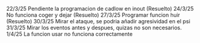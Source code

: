 22/3/25 Pendiente la programacion de cadlow en inout (Resuelto)
24/3/25 No funciona coger y dejar (Resuelto)
27/3/25 Programar funcion huir (Resuelto)
30/3/25 Mirar el ataque, se podria añadir agresividad en el psi
31/3/25 Mirar los eventos antes y despues, quizas no son necesarios.
1/4/25 La funcion usar no funciona correctamente 
